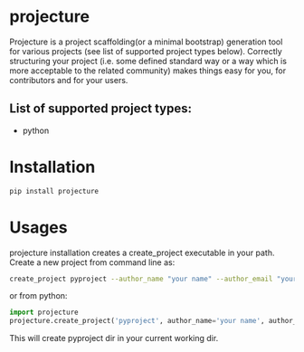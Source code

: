 # projecture
Projecture is a project scaffolding(or a minimal bootstrap) generation tool for various projects (see list of supported project types below). Correctly structuring your project (i.e. some defined standard way or a way which is more acceptable to the related community) makes things easy for you, for contributors and for your users.

## List of supported project types:
- python

# Installation

```bash
pip install projecture
```

# Usages

projecture installation creates a create_project executable in your path. Create a new project from command line as:

```bash
create_project pyproject --author_name "your name" --author_email "your email" --about "project generated from projecture"
```

or from python:

```python
import projecture
projecture.create_project('pyproject', author_name='your name', author_email='your_email', about='project generated from projecture')
```

This will create pyproject dir in your current working dir.
